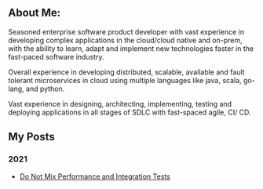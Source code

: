 ## About Me: 
Seasoned enterprise software product developer with vast experience in developing complex applications in the cloud/cloud native and on-prem,
with the ability to learn, adapt and implement new technologies faster in the fast-paced software industry.

Overall experience in developing distributed, scalable, available and fault tolerant microservices in cloud using multiple languages like java, scala, go-lang, and python.

Vast experience in designing, architecting, implementing, testing and deploying applications in all stages of SDLC with fast-spaced agile, CI/ CD.




## My Posts 
### 2021
- [Do Not Mix Performance and Integration Tests](https://nileshsalpe.github.io/2021/01/01/do-not-mix-performance-tests-and-e2e-tests)
